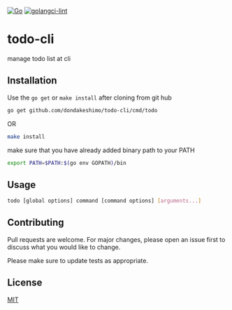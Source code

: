 [![Go][go-test-image]][go-test-url]
[![golangci-lint][golangci-lint-image]][golangci-lint-url]

[go-test-image]: https://github.com/dondakeshimo/todo-cli/workflows/Go/badge.svg
[go-test-url]: https://github.com/dondakeshimo/todo-cli/actions?query=workflow%3AGo
[golangci-lint-image]: https://github.com/dondakeshimo/todo-cli/workflows/golangci-lint/badge.svg
[golangci-lint-url]: https://github.com/dondakeshimo/todo-cli/actions?query=workflow%3Agolangci-lint


# todo-cli
manage todo list at cli

## Installation
Use the `go get` or `make install` after cloning from git hub 

```bash
go get github.com/dondakeshimo/todo-cli/cmd/todo 
```
OR
```bash
make install
```

make sure that you have already added binary path to your PATH

```bash
export PATH=$PATH:$(go env GOPATH)/bin
```

## Usage

```bash
todo [global options] command [command options] [arguments...]
```

## Contributing
Pull requests are welcome. For major changes, please open an issue first to discuss what you would like to change.

Please make sure to update tests as appropriate.

## License
[MIT](https://choosealicense.com/licenses/mit/)